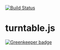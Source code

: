 [![Build Status](https://travis-ci.org/fralonra/turntable.js.svg?branch=master)](https://travis-ci.org/fralonra/turntable.js)

# turntable.js

[![Greenkeeper badge](https://badges.greenkeeper.io/fralonra/turntable.js.svg)](https://greenkeeper.io/)
